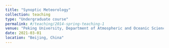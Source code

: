 ```yaml
---
title: "Synoptic Meteorology"
collection: teaching
type: "Undergraduate course"
permalink: #/teaching/2014-spring-teaching-1
venue: "Peking University, Department of Atmospheric and Oceanic Sciences"
date: 2021-03-01
location: "Beijing, China"
---
```

